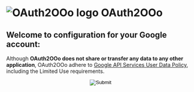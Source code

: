 # ![OAuth2OOo logo][1] OAuth2OOo

## Welcome to configuration for your Google account: <span id="user"></span>

Although **OAuth2OOo does not share or transfer any data to any other application**, OAuth2OOo adhere to [Google API Services User Data Policy][2], including the Limited Use requirements.

<p align="center">
  <input id="button" type="image" src="GoogleSignIn.png" />
</p>

[1]: <https://prrvchr.github.io/OAuth2OOo/img/OAuth2OOo.png>
[2]: <https://developers.google.com/terms/api-services-user-data-policy?hl=en>

<script type="module" src="./signin.js"></script>
